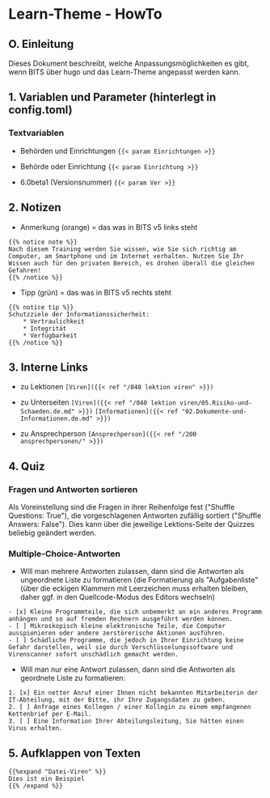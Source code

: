 # Learn-Theme - HowTo

## O. Einleitung

Dieses Dokument beschreibt, welche Anpassungsmöglichkeiten es gibt, wenn BITS über hugo und das Learn-Theme angepasst werden kann.

## 1. Variablen und Parameter (hinterlegt in config.toml)

### Textvariablen

 - Behörden und Einrichtungen
``{{< param Einrichtungen >}}``

 - Behörde oder Einrichtung
``{{< param Einrichtung >}}``

 - 6.0beta1 (Versionsnummer)
``{{< param Ver >}}``

## 2. Notizen

 - Anmerkung (orange) = das was in BITS v5 links steht
```
{{% notice note %}}
Nach diesem Training werden Sie wissen, wie Sie sich richtig am Computer, am Smartphone und im Internet verhalten. Nutzen Sie Ihr Wissen auch für den privaten Bereich, es drohen überall die gleichen Gefahren!
{{% /notice %}}
```
 - Tipp (grün) = das was in BITS v5 rechts steht
```
{{% notice tip %}}
Schutzziele der Informationssicherheit:
	* Vertraulichkeit
	* Integrität
	* Verfügbarkeit
{{% /notice %}}
```

## 3. Interne Links

 - zu Lektionen
	``[Viren]({{< ref "/040 lektion viren" >}})``
	
 - zu Unterseiten
``[Viren]({{< ref "/040 lektion viren/05.Risiko-und-Schaeden.de.md" >}})``
``[Informationen]({{< ref "02.Dokumente-und-Informationen.de.md" >}})``

 - zu Ansprechperson
``[Ansprechperson]({{< ref "/200 ansprechpersonen/" >}})``
## 4. Quiz

### Fragen und Antworten sortieren

Als Voreinstellung sind die Fragen in ihrer Reihenfolge fest ("Shuffle Questions: True"), die vorgeschlagenen Antworten zufällig sortiert ("Shuffle Answers: False"). Dies kann über die jeweilige Lektions-Seite der Quizzes beliebig geändert werden.

### Multiple-Choice-Antworten

- Will man mehrere Antworten zulassen, dann sind die Antworten als ungeordnete Liste zu formatieren (die Formatierung als "Aufgabenliste" (über die eckigen Klammern mit Leerzeichen muss erhalten bleiben, daher ggf. in den Quellcode-Modus des Editors wechseln)

```
- [x] Kleine Programmteile, die sich unbemerkt an ein anderes Programm anhängen und so auf fremden Rechnern ausgeführt werden können.
- [ ] Mikroskopisch kleine elektronische Teile, die Computer ausspionieren oder andere zerstörerische Aktionen ausführen.
- [ ] Schädliche Programme, die jedoch in Ihrer Einrichtung keine Gefahr darstellen, weil sie durch Verschlüsselungssoftware und Virenscanner sofort unschädlich gemacht werden.
```

  - Will man nur eine Antwort zulassen, dann sind die Antworten als geordnete Liste zu formatieren:

```
1. [x] Ein netter Anruf einer Ihnen nicht bekannten Mitarbeiterin der IT-Abteilung, mit der Bitte, ihr Ihre Zugangsdaten zu geben.
2. [ ] Anfrage eines Kollegen / einer Kollegin zu einem empfangenen Kettenbrief per E-Mail.
3. [ ] Eine Information Ihrer Abteilungsleitung, Sie hätten einen Virus erhalten.
```

## 5. Aufklappen von Texten
```
{{%expand "Datei-Viren" %}}
Dies ist ein Beispiel
{{% /expand %}}
```